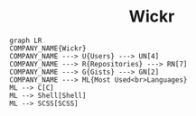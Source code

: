 <h1 align="center">Wickr</h1>

```mermaid
graph LR
COMPANY_NAME{Wickr}
COMPANY_NAME ---> U{Users} ---> UN[4]
COMPANY_NAME ---> R{Repositories} ---> RN[7]
COMPANY_NAME ---> G{Gists} ---> GN[2]
COMPANY_NAME ---> ML{Most Used<br>Languages}
ML --> C[C]
ML --> Shell[Shell]
ML --> SCSS[SCSS]
```
